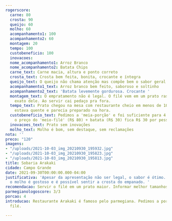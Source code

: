 ```yaml
---
rogerscore:
  carne: 80
  crosta: 90
  queijo: 60
  molho: 60
  acompanhamento1: 100
  acompanhamento2: 60
  montagem: 20
  tempo: 100
  custobeneficio: 100
  inovacoes: 
  nome_acompanhamento1: Arroz Branco
  nome_acompanhamento2: Batata Chips
  carne_text: Carne macia, altura e ponto correto
  crosta_text: Crosta bem feita, bonita, crocante e íntegra
  queijo_text: O queijo não chama atenção mas compõe bem o sabor geral
  acompanhamento1_text: Arroz branco bem feito, saboroso e soltinho
  acompanhamento2_text: 'Batata levemente gordurosa. Crocante '
  montagem_text: O empratamento não é legal. O filé vem em um prato raso do tamanho
    exato dele. Ao servir cai pedaço pra fora.
  tempo_text: Prato chegou na mesa com restaurante cheio em menos de 10 minutos. Tudo
    estava quente e parecia preparado na hora.
  custobeneficio_text: Pedimos a 'meia-porção' e foi suficiente para 4 pessoas. Considerando
    o preço do 'meio-filé' (R$ 80) + batata (R$ 30) fica R$ 30 por pessoa
  inovacoes_text: Prato sem inovações
  molho_text: Molho é bom, sem destaque, sem reclamações
nota: ''
preco: "120"
imagens:
- "/uploads/2021-10-03_img_20210930_195932.jpg"
- "/uploads/2021-10-03_img_20210930_195823.jpg"
- "/uploads/2021-10-03_img_20210930_195813.jpg"
title: Sobaria Arakaki
cidade: Campo Grande
date: 2021-09-30T00:00:00.000-04:00
justificativa: 'Apesar da apresentação não ser legal, o sabor é ótimo. O filé é macio,
  o molho é gostoso e é possível sentir a crosta do empanado. '
recomendacao: Servir o filé em um prato maior. Informar melhor tamanhos das porções.
parmegianologoscore: 3/3
porcao: 4
introducao: Restaurante Arakaki é famoso pelo parmegiana. Pedimos a porção de meio
  filé.

---
```

